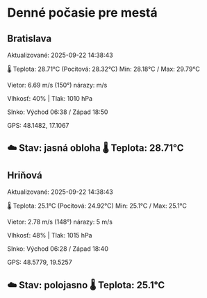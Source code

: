 ﻿# Denné počasie pre mestá

## Bratislava
Aktualizované: 2025-09-22 14:38:43

🌡️ Teplota: 28.71°C 
(Pocitová: 28.32°C)
Min: 28.18°C / Max: 29.79°C

Vietor: 6.69 m/s    (150°) 
nárazy:  m/s

Vlhkosť: 40% | Tlak: 1010 hPa

Slnko: Východ 06:38 / Západ 18:50

GPS: 48.1482, 17.1067

☁️ Stav: jasná obloha        🌡️ Teplota: 28.71°C
---

## Hriňová
Aktualizované: 2025-09-22 14:38:43

🌡️ Teplota: 25.1°C 
(Pocitová: 24.92°C)
Min: 25.1°C / Max: 25.1°C

Vietor: 2.78 m/s (148°)
nárazy: 5 m/s

Vlhkosť: 48% | Tlak: 1015 hPa

Slnko: Východ 06:28 / Západ 18:40

GPS: 48.5779, 19.5257

☁️ Stav: polojasno        🌡️ Teplota: 25.1°C
---
